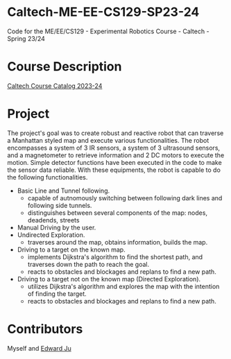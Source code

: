 # Caltech-ME-EE-CS129-SP23-24
Code for the ME/EE/CS129 - Experimental Robotics Course - Caltech - Spring 23/24

# Course Description
[Caltech Course Catalog 2023-24](https://www.cms.caltech.edu/academics/courses/mecsee-129)

# Project
The project's goal was to create robust and reactive robot that can traverse a Manhattan styled map and execute various functionalities. The robot encompasses a system of 3 IR sensors, a system of 3 ultrasound sensors, and a magnetometer to retrieve information and 2 DC motors to execute the motion. Simple detector functions have been executed in the code to make the sensor data reliable. With these equipments, the robot is capable to do the following functionalities.

- Basic Line and Tunnel following.
    - capable of autnomously switching between following dark lines and following side tunnels.
    - distinguishes between several components of the map: nodes, deadends, streets
- Manual Driving by the user.
- Undirected Exploration.
    - traverses around the map, obtains information, builds the map.
- Driving to a target on the known map.
    - implements Dijkstra's algorithm to find the shortest path, and traverses down the path to reach the goal.
    - reacts to obstacles and blockages and replans to find a new path.
- Driving to a target not on the known map (Directed Exploration).
    - utilizes Dijkstra's algorithm and explores the map with the intention of finding the target.
    - reacts to obstacles and blockages and replans to find a new path.

# Contributors
Myself and [Edward Ju](https://github.com/Edju03)
